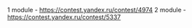 1 module - https://contest.yandex.ru/contest/4974
2 module - https://contest.yandex.ru/contest/5337
